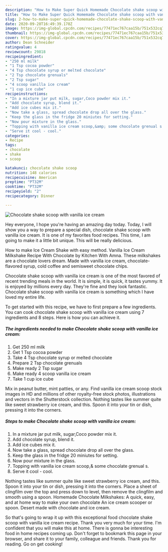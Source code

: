 ```yaml
---
description: "How to Make Super Quick Homemade Chocolate shake scoop with vanilla ice cream"
title: "How to Make Super Quick Homemade Chocolate shake scoop with vanilla ice cream"
slug: 2-how-to-make-super-quick-homemade-chocolate-shake-scoop-with-vanilla-ice-cream
date: 2020-09-28T16:49:39.178Z
image: https://img-global.cpcdn.com/recipes/77471ec767caa15b/751x532cq70/chocolate-shake-scoop-with-vanilla-ice-cream-recipe-main-photo.jpg
thumbnail: https://img-global.cpcdn.com/recipes/77471ec767caa15b/751x532cq70/chocolate-shake-scoop-with-vanilla-ice-cream-recipe-main-photo.jpg
cover: https://img-global.cpcdn.com/recipes/77471ec767caa15b/751x532cq70/chocolate-shake-scoop-with-vanilla-ice-cream-recipe-main-photo.jpg
author: Dean Schneider
ratingvalue: 4
reviewcount: 29818
recipeingredient:
- "250 ml milk"
- "1 Tsp cocoa powder"
- "4 Tsp chocolate syrup or melted chocolate"
- "2 Tsp chocolate grenuals"
- "2 Tsp sugar"
- "4 scoop vanilla ice cream"
- "1 cup ice cube"
recipeinstructions:
- "In a mixture jar put milk, sugar,Coco powder mix it."
- "Add chocolate syrup, blend it."
- "Add ice cubes mix it."
- "Now take a glass, spread chocolate drop all over the glass."
- "Keep the glass in the fridge 20 miniutes for setting."
- "Now pour mixture in the glass."
- "Topping with vanilla ice cream scoop,&amp; some chocolate grenual s."
- "Serve it cool - cool."
categories:
- Recipe
tags:
- chocolate
- shake
- scoop

katakunci: chocolate shake scoop 
nutrition: 148 calories
recipecuisine: American
preptime: "PT32M"
cooktime: "PT32M"
recipeyield: "2"
recipecategory: Dinner

---
```



![Chocolate shake scoop with vanilla ice cream](https://img-global.cpcdn.com/recipes/77471ec767caa15b/751x532cq70/chocolate-shake-scoop-with-vanilla-ice-cream-recipe-main-photo.jpg)

Hey everyone, I hope you're having an amazing day today. Today, I will show you a way to prepare a special dish, chocolate shake scoop with vanilla ice cream. It is one of my favorites food recipes. This time, I am going to make it a little bit unique. This will be really delicious.

How to make Ice Cream Shake with easy method. Vanilla Ice Cream Milkshake Recipe With Chocolate by Kitchen With Amna. These milkshakes are a chocolate lovers dream. Made with vanilla ice cream, chocolate-flavored syrup, cold coffee and semisweet chocolate chips.

Chocolate shake scoop with vanilla ice cream is one of the most favored of recent trending meals in the world. It is simple, it is quick, it tastes yummy. It is enjoyed by millions every day. They're fine and they look fantastic. Chocolate shake scoop with vanilla ice cream is something which I have loved my entire life.


To get started with this recipe, we have to first prepare a few ingredients. You can cook chocolate shake scoop with vanilla ice cream using 7 ingredients and 8 steps. Here is how you can achieve it.

<!--inarticleads1-->

##### The ingredients needed to make Chocolate shake scoop with vanilla ice cream:

1. Get 250 ml milk
1. Get 1 Tsp cocoa powder
1. Take 4 Tsp chocolate syrup or melted chocolate
1. Prepare 2 Tsp chocolate grenuals
1. Make ready 2 Tsp sugar
1. Make ready 4 scoop vanilla ice cream
1. Take 1 cup ice cube


Mix in peanut butter, mint patties, or any. Find vanilla ice cream scoop stock images in HD and millions of other royalty-free stock photos, illustrations and vectors in the Shutterstock collection. Nothing tastes like summer quite like sweet strawberry ice cream, and this. Spoon it into your tin or dish, pressing it into the corners. 

<!--inarticleads2-->

##### Steps to make Chocolate shake scoop with vanilla ice cream:

1. In a mixture jar put milk, sugar,Coco powder mix it.
1. Add chocolate syrup, blend it.
1. Add ice cubes mix it.
1. Now take a glass, spread chocolate drop all over the glass.
1. Keep the glass in the fridge 20 miniutes for setting.
1. Now pour mixture in the glass.
1. Topping with vanilla ice cream scoop,&amp; some chocolate grenual s.
1. Serve it cool - cool.


Nothing tastes like summer quite like sweet strawberry ice cream, and this. Spoon it into your tin or dish, pressing it into the corners. Place a sheet of clingfilm over the top and press down to level, then remove the clingfilm and smooth using a spoon. Homemade Chocolate Milkshakes: A quick, easy, and at home way to make your own chocolate An ice cream scooper or spoon. Desert made with chocolate and ice cream. 

So that's going to wrap it up with this exceptional food chocolate shake scoop with vanilla ice cream recipe. Thank you very much for your time. I'm confident that you will make this at home. There is gonna be interesting food in home recipes coming up. Don't forget to bookmark this page in your browser, and share it to your family, colleague and friends. Thank you for reading. Go on get cooking!
